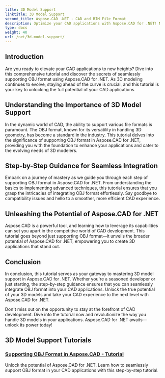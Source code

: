 ```yaml
---
title: 3D Model Support
linktitle: 3D Model Support
second_title: Aspose.CAD .NET - CAD and BIM File Format
description: Optimize your CAD applications with Aspose.CAD for .NET! Master the art of seamlessly supporting OBJ format, unlocking the full potential of your 3D models.
type: docs
weight: 40
url: /net/3d-model-support/
---
```


## Introduction

Are you ready to elevate your CAD applications to new heights? Dive into this comprehensive tutorial and discover the secrets of seamlessly supporting OBJ format using Aspose.CAD for .NET. As 3D modeling continues to evolve, staying ahead of the curve is crucial, and this tutorial is your key to unlocking the full potential of your CAD applications.

## Understanding the Importance of 3D Model Support

In the dynamic world of CAD, the ability to support various file formats is paramount. The OBJ format, known for its versatility in handling 3D geometry, has become a standard in the industry. This tutorial delves into the significance of supporting OBJ format in Aspose.CAD for .NET, providing you with the foundation to enhance your applications and cater to the evolving needs of 3D modelers.

## Step-by-Step Guidance for Seamless Integration

Embark on a journey of mastery as we guide you through each step of supporting OBJ format in Aspose.CAD for .NET. From understanding the basics to implementing advanced techniques, this tutorial ensures that you grasp the intricacies of integrating OBJ format effortlessly. Say goodbye to compatibility issues and hello to a smoother, more efficient CAD experience.

## Unleashing the Potential of Aspose.CAD for .NET

Aspose.CAD is a powerful tool, and learning how to leverage its capabilities can set you apart in the competitive world of CAD development. This tutorial goes beyond just supporting OBJ format—it unveils the broader potential of Aspose.CAD for .NET, empowering you to create 3D applications that stand out.

## Conclusion

In conclusion, this tutorial serves as your gateway to mastering 3D model support in Aspose.CAD for .NET. Whether you're a seasoned developer or just starting, the step-by-step guidance ensures that you can seamlessly integrate OBJ format into your CAD applications. Unlock the true potential of your 3D models and take your CAD experience to the next level with Aspose.CAD for .NET.

Don't miss out on the opportunity to stay at the forefront of CAD development. Dive into the tutorial now and revolutionize the way you handle 3D models in your applications. Aspose.CAD for .NET awaits—unlock its power today!
## 3D Model Support Tutorials
### [Supporting OBJ Format in Aspose.CAD - Tutorial](./supporting-obj-format-in-aspose-cad/)
Unlock the potential of Aspose.CAD for .NET. Learn how to seamlessly support OBJ format in your CAD applications with this step-by-step tutorial.